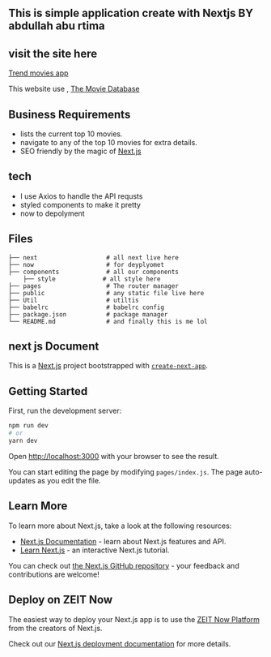 ## This is simple application create with Nextjs BY abdullah abu rtima
## visit the site here 
[Trend movies app ](https://trendmovie.abdullahrt97.now.sh)

This website use , [The Movie Database](https://www.themoviedb.org/documentation/api)

## Business Requirements

- lists the current top 10 movies.
- navigate to any of the top 10 movies for extra details.
- SEO friendly by the magic of [Next.js](https://nextjs.org/)

## tech
- I use Axios to handle the API requsts 
- styled components to make it pretty 
- now to depolyment 

## Files

    ├── next                   # all next live here
    ├── now                    # for deyplyomet
    ├── components             # all our components
        ├── style             # all style here
    ├── pages                  # The router manager
    ├── public                 # any static file live here
    ├── Util                   # utiltis
    ├── babelrc                # babelrc config
    ├── package.json           # package manager
    └── README.md              # and finally this is me lol 
<!-- ![](name-of-giphy.gif) -->

## next js Document 

This is a [Next.js](https://nextjs.org/) project bootstrapped with [`create-next-app`](https://github.com/zeit/next.js/tree/canary/packages/create-next-app).

## Getting Started

First, run the development server:

```bash
npm run dev
# or
yarn dev
```

Open [http://localhost:3000](http://localhost:3000) with your browser to see the result.

You can start editing the page by modifying `pages/index.js`. The page auto-updates as you edit the file.

## Learn More

To learn more about Next.js, take a look at the following resources:

- [Next.js Documentation](https://nextjs.org/docs) - learn about Next.js features and API.
- [Learn Next.js](https://nextjs.org/learn) - an interactive Next.js tutorial.

You can check out [the Next.js GitHub repository](https://github.com/zeit/next.js/) - your feedback and contributions are welcome!

## Deploy on ZEIT Now

The easiest way to deploy your Next.js app is to use the [ZEIT Now Platform](https://zeit.co/) from the creators of Next.js.

Check out our [Next.js deployment documentation](https://nextjs.org/docs/deployment) for more details.
